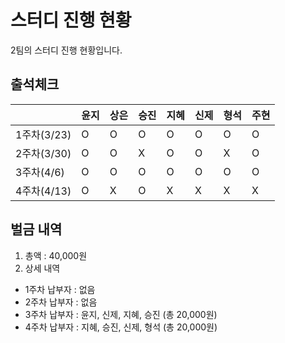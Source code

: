 # 스터디 진행 현황
2팀의 스터디 진행 현황입니다.

## 출석체크
|   |윤지|상은|승진|지혜|신제|형석|주현|
|---|---|---|---|---|---|---|---|
|1주차(3/23)|O  |O  |O  |O  |O  |O  |O  |
|2주차(3/30)|O  |O  |X  |O  |O  |X  |O  |
|3주차(4/6)|O  |O  |O  |O  |O  |O  |O  |
|4주차(4/13)|O  |X  |O  |X  |X  |X  |X  |

## 벌금 내역
1. 총액 : 40,000원
2. 상세 내역
* 1주차 납부자 : 없음
* 2주차 납부자 : 없음
* 3주차 납부자 : 윤지, 신제, 지혜, 승진 (총 20,000원)
* 4주차 납부자 : 지혜, 승진, 신제, 형석 (총 20,000원)

